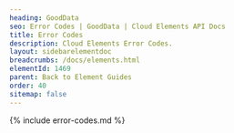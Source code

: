 ```yaml
---
heading: GoodData
seo: Error Codes | GoodData | Cloud Elements API Docs
title: Error Codes
description: Cloud Elements Error Codes.
layout: sidebarelementdoc
breadcrumbs: /docs/elements.html
elementId: 1469
parent: Back to Element Guides
order: 40
sitemap: false
---
```


{% include error-codes.md %}
